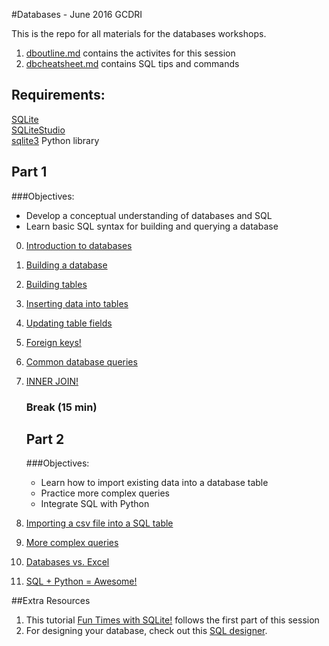 #Databases - June 2016 GCDRI

This is the repo for all materials for the databases workshops.

1. [dboutline.md](https://github.com/GCDigitalFellows/GCDRI_databases/blob/master/dboutline.md) contains the activites for this session
2. [dbcheatsheet.md](https://github.com/GCDigitalFellows/GCDRI_databases/blob/master/dbcheatsheet.md) contains SQL tips and commands  

## Requirements:
[SQLite](https://www.sqlite.org/)  
[SQLiteStudio](http://sqlitestudio.pl/)  
[sqlite3](https://docs.python.org/2/library/sqlite3.html) Python library

## Part 1
###Objectives:  
 - Develop a conceptual understanding of databases and SQL  
 - Learn basic SQL syntax for building and querying a database  

0. [Introduction to databases](https://github.com/GCDigitalFellows/GCDRI_databases/blob/master/sections/0-dbintro.md)  
1. [Building a database](https://github.com/GCDigitalFellows/GCDRI_databases/blob/master/sections/1-builddb.md)  
2. [Building tables](https://github.com/GCDigitalFellows/GCDRI_databases/blob/master/sections/2-buildtable.md)  
3. [Inserting data into tables](https://github.com/GCDigitalFellows/GCDRI_databases/blob/master/sections/3-insertdata.md)  
4. [Updating table fields](https://github.com/GCDigitalFellows/GCDRI_databases/blob/master/sections/4-updatefield.md)  
5. [Foreign keys!](https://github.com/GCDigitalFellows/GCDRI_databases/blob/master/sections/5-foreignkeys.md)  
6. [Common database queries](https://github.com/GCDigitalFellows/GCDRI_databases/blob/master/sections/6-commonqueries.md)  
7. [INNER JOIN!](https://github.com/GCDigitalFellows/GCDRI_databases/blob/master/sections/7-innerjoin.md)  

	### Break (15 min)

	## Part 2
	###Objectives: 
	 - Learn how to import existing data into a database table  
	 - Practice more complex queries  
	 - Integrate SQL with Python  

8. [Importing a csv file into a SQL table](https://github.com/GCDigitalFellows/GCDRI_databases/blob/master/sections/8-importcsv.md)    
9. [More complex queries](https://github.com/GCDigitalFellows/GCDRI_databases/blob/master/sections/.md)    
10. [Databases vs. Excel](https://github.com/GCDigitalFellows/GCDRI_databases/blob/master/sections/.md)    
11. [SQL + Python = Awesome!](https://github.com/GCDigitalFellows/GCDRI_databases/blob/master/sections/.md)    

##Extra Resources  
1. This tutorial [Fun Times with SQLite!](https://digitalfellows.commons.gc.cuny.edu/2016/04/08/fun-times-with-sqlite-or-a-beginners-tutorial-to-data-management-and-databases-with-sql/) follows the first part of this session  
2. For designing your database, check out this [SQL designer](http://ondras.zarovi.cz/sql/demo/).